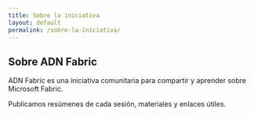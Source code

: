```yaml
---
title: Sobre la iniciativa
layout: default
permalink: /sobre-la-iniciativa/
---
```

<section class="section">
  <h1>Sobre ADN Fabric</h1>
  <p>ADN Fabric es una iniciativa comunitaria para compartir y aprender sobre Microsoft Fabric.</p>
  <p>Publicamos resúmenes de cada sesión, materiales y enlaces útiles.</p>
</section>
